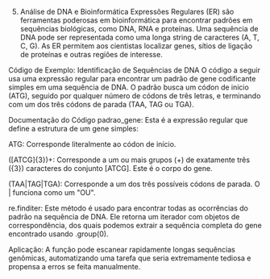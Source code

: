 5. Análise de DNA e Bioinformática
Expressões Regulares (ER) são ferramentas poderosas em bioinformática para encontrar padrões em sequências biológicas, como DNA, RNA e proteínas. Uma sequência de DNA pode ser representada como uma longa string de caracteres (A, T, C, G). As ER permitem aos cientistas localizar genes, sítios de ligação de proteínas e outras regiões de interesse.

Código de Exemplo: Identificação de Sequências de DNA
O código a seguir usa uma expressão regular para encontrar um padrão de gene codificante simples em uma sequência de DNA. O padrão busca um códon de início (ATG), seguido por qualquer número de códons de três letras, e terminando com um dos três códons de parada (TAA, TAG ou TGA).

Documentação do Código
padrao_gene: Esta é a expressão regular que define a estrutura de um gene simples:

ATG: Corresponde literalmente ao códon de início.

([ATCG]{3})+: Corresponde a um ou mais grupos (+) de exatamente três ({3}) caracteres do conjunto [ATCG]. Este é o corpo do gene.

(TAA|TAG|TGA): Corresponde a um dos três possíveis códons de parada. O | funciona como um "OU".

re.finditer: Este método é usado para encontrar todas as ocorrências do padrão na sequência de DNA. Ele retorna um iterador com objetos de correspondência, dos quais podemos extrair a sequência completa do gene encontrado usando .group(0).

Aplicação: A função pode escanear rapidamente longas sequências genômicas, automatizando uma tarefa que seria extremamente tediosa e propensa a erros se feita manualmente.
